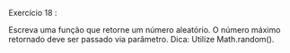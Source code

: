 Exercício 18 :

Escreva uma função que retorne um número aleatório.
O número máximo retornado deve ser passado via parâmetro.
Dica: Utilize Math.random().